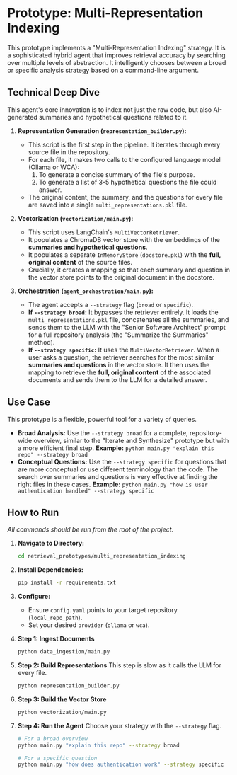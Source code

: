 # Prototype: Multi-Representation Indexing

This prototype implements a "Multi-Representation Indexing" strategy. It is a sophisticated hybrid agent that improves retrieval accuracy by searching over multiple levels of abstraction. It intelligently chooses between a broad or specific analysis strategy based on a command-line argument.

## Technical Deep Dive

This agent's core innovation is to index not just the raw code, but also AI-generated summaries and hypothetical questions related to it.

1.  **Representation Generation (`representation_builder.py`):**
    *   This script is the first step in the pipeline. It iterates through every source file in the repository.
    *   For each file, it makes two calls to the configured language model (Ollama or WCA):
        1.  To generate a concise summary of the file's purpose.
        2.  To generate a list of 3-5 hypothetical questions the file could answer.
    *   The original content, the summary, and the questions for every file are saved into a single `multi_representations.pkl` file.

2.  **Vectorization (`vectorization/main.py`):**
    *   This script uses LangChain's `MultiVectorRetriever`.
    *   It populates a ChromaDB vector store with the embeddings of the **summaries and hypothetical questions**.
    *   It populates a separate `InMemoryStore` (`docstore.pkl`) with the **full, original content** of the source files.
    *   Crucially, it creates a mapping so that each summary and question in the vector store points to the original document in the docstore.

3.  **Orchestration (`agent_orchestration/main.py`):**
    *   The agent accepts a `--strategy` flag (`broad` or `specific`).
    *   **If `--strategy broad`:** It bypasses the retriever entirely. It loads the `multi_representations.pkl` file, concatenates all the summaries, and sends them to the LLM with the "Senior Software Architect" prompt for a full repository analysis (the "Summarize the Summaries" method).
    *   **If `--strategy specific`:** It uses the `MultiVectorRetriever`. When a user asks a question, the retriever searches for the most similar **summaries and questions** in the vector store. It then uses the mapping to retrieve the **full, original content** of the associated documents and sends them to the LLM for a detailed answer.

## Use Case

This prototype is a flexible, powerful tool for a variety of queries.

*   **Broad Analysis:** Use the `--strategy broad` for a complete, repository-wide overview, similar to the "Iterate and Synthesize" prototype but with a more efficient final step.
    **Example:** `python main.py "explain this repo" --strategy broad`
*   **Conceptual Questions:** Use the `--strategy specific` for questions that are more conceptual or use different terminology than the code. The search over summaries and questions is very effective at finding the right files in these cases.
    **Example:** `python main.py "how is user authentication handled" --strategy specific`

## How to Run

*All commands should be run from the root of the project.*

1.  **Navigate to Directory:**
    ```bash
    cd retrieval_prototypes/multi_representation_indexing
    ```

2.  **Install Dependencies:**
    ```bash
    pip install -r requirements.txt
    ```

3.  **Configure:**
    *   Ensure `config.yaml` points to your target repository (`local_repo_path`).
    *   Set your desired `provider` (`ollama` or `wca`).

4.  **Step 1: Ingest Documents**
    ```bash
    python data_ingestion/main.py
    ```

5.  **Step 2: Build Representations**
    This step is slow as it calls the LLM for every file.
    ```bash
    python representation_builder.py
    ```

6.  **Step 3: Build the Vector Store**
    ```bash
    python vectorization/main.py
    ```

7.  **Step 4: Run the Agent**
    Choose your strategy with the `--strategy` flag.
    ```bash
    # For a broad overview
    python main.py "explain this repo" --strategy broad

    # For a specific question
    python main.py "how does authentication work" --strategy specific
    ```